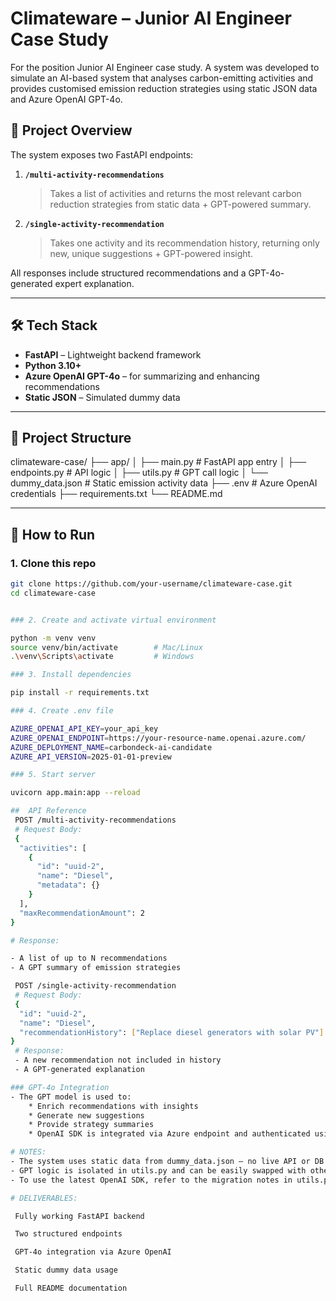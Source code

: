 # Climateware – Junior AI Engineer Case Study

For the position Junior AI Engineer case study. A system was developed to simulate an AI-based system that analyses carbon-emitting activities and provides customised emission reduction strategies using static JSON data and Azure OpenAI GPT-4o.

## 🚀 Project Overview

The system exposes two FastAPI endpoints:

1. **`/multi-activity-recommendations`**  
   > Takes a list of activities and returns the most relevant carbon reduction strategies from static data + GPT-powered summary.

2. **`/single-activity-recommendation`**  
   > Takes one activity and its recommendation history, returning only new, unique suggestions + GPT-powered insight.

All responses include structured recommendations and a GPT-4o-generated expert explanation.

---

## 🛠️ Tech Stack

- **FastAPI** – Lightweight backend framework
- **Python 3.10+**
- **Azure OpenAI GPT-4o** – for summarizing and enhancing recommendations
- **Static JSON** – Simulated dummy data

---

## 📁 Project Structure

climateware-case/
├── app/
│ ├── main.py # FastAPI app entry
│ ├── endpoints.py # API logic
│ ├── utils.py # GPT call logic
│ └── dummy_data.json # Static emission activity data
├── .env # Azure OpenAI credentials
├── requirements.txt
└── README.md


---

## 🧪 How to Run

### 1. Clone this repo
```bash
git clone https://github.com/your-username/climateware-case.git
cd climateware-case


### 2. Create and activate virtual environment

python -m venv venv
source venv/bin/activate        # Mac/Linux
.\venv\Scripts\activate         # Windows

### 3. Install dependencies

pip install -r requirements.txt

### 4. Create .env file

AZURE_OPENAI_API_KEY=your_api_key
AZURE_OPENAI_ENDPOINT=https://your-resource-name.openai.azure.com/
AZURE_DEPLOYMENT_NAME=carbondeck-ai-candidate
AZURE_API_VERSION=2025-01-01-preview

### 5. Start server

uvicorn app.main:app --reload

##  API Reference
 POST /multi-activity-recommendations
 # Request Body:
 {
  "activities": [
    {
      "id": "uuid-2",
      "name": "Diesel",
      "metadata": {}
    }
  ],
  "maxRecommendationAmount": 2
}

# Response:

- A list of up to N recommendations
- A GPT summary of emission strategies

 POST /single-activity-recommendation
 # Request Body:
 {
  "id": "uuid-2",
  "name": "Diesel",
  "recommendationHistory": ["Replace diesel generators with solar PV"]
}
 # Response: 
 - A new recommendation not included in history
 - A GPT-generated explanation

### GPT-4o Integration
- The GPT model is used to:
    * Enrich recommendations with insights
    * Generate new suggestions
    * Provide strategy summaries
    * OpenAI SDK is integrated via Azure endpoint and authenticated using .env config.

# NOTES:
- The system uses static data from dummy_data.json — no live API or DB.
- GPT logic is isolated in utils.py and can be easily swapped with other LLMs or backends.
- To use the latest OpenAI SDK, refer to the migration notes in utils.py.

# DELIVERABLES:

 Fully working FastAPI backend

 Two structured endpoints

 GPT-4o integration via Azure OpenAI

 Static dummy data usage

 Full README documentation

